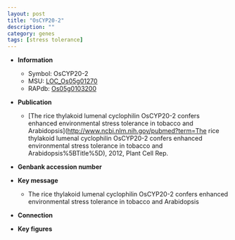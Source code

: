 ```yaml
---
layout: post
title: "OsCYP20-2"
description: ""
category: genes
tags: [stress tolerance]
---
```


* **Information**  
    + Symbol: OsCYP20-2  
    + MSU: [LOC_Os05g01270](http://rice.plantbiology.msu.edu/cgi-bin/ORF_infopage.cgi?orf=LOC_Os05g01270)  
    + RAPdb: [Os05g0103200](http://rapdb.dna.affrc.go.jp/viewer/gbrowse_details/irgsp1?name=Os05g0103200)  

* **Publication**  
    + [The rice thylakoid lumenal cyclophilin OsCYP20-2 confers enhanced environmental stress tolerance in tobacco and Arabidopsis](http://www.ncbi.nlm.nih.gov/pubmed?term=The rice thylakoid lumenal cyclophilin OsCYP20-2 confers enhanced environmental stress tolerance in tobacco and Arabidopsis%5BTitle%5D), 2012, Plant Cell Rep.

* **Genbank accession number**  

* **Key message**  
    + The rice thylakoid lumenal cyclophilin OsCYP20-2 confers enhanced environmental stress tolerance in tobacco and Arabidopsis

* **Connection**  

* **Key figures**  


